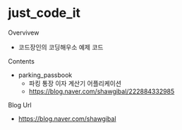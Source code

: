 # just_code_it
Overvivew
- 코드장인의 코딩해우소 예제 코드

Contents
- parking_passbook
  - 파킹 통장 이자 계산기 어플리케이션
  - https://blog.naver.com/shawgibal/222884332985

Blog Url
- https://blog.naver.com/shawgibal
